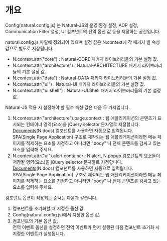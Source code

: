 개요
===

Config(natural.config.js) 는 Natural-JS의 운영 환경 설정, AOP 설정, Communication Filter 설정, UI 컴포넌트의 전역 옵션 값 등을 저장하는 공간입니다.

natural.config.js 파일에 정의되어 있으며 설정 값은 N.context에 각 패키지 별 속성 값으로 별도로 저장됩니다.
 * N.context.attr("core") : Natural-CORE 패키지 라이브러리들의 기본 설정 값.
 * N.context.attr("architecture") : Natural-ARCHITECTURE 패키지 라이브러리들의 기본 설정 값.
 * N.context.attr("data") : Natural-DATA 패키지 라이브러리들의 기본 설정 값.
 * N.context.attr("ui") : Natural-UI 패키지 라이브러리들의 기본 설정 값.
 * N.context.attr("ui.shell") : Natural-UI.Shell 패키지 라이브러리들의 기본 설정 값.

Natural-JS 적용 시 설정해야 할 필수 속성 값은 다음 두 가지입니다.
 1. N.context.attr("architecture").page.context : 웹 애플리케이션의 콘텐츠가 표시되는 컨테이너 영역(요소)을 jQuery selector 문자열로 지정합니다.
    <div class="alert" style="display: block;"><a href="?page=html/naturaljs/refr/refr0502.html">Documents</a>(N.docs) 컴포넌트를 사용하면 자동으로 입력됩니다.</div>
    <div class="alert" style="display: block;">SPA(Single Page Application) 구조로 제작되는 웹 애플리케이션이라면 메뉴 페이지를 적제하는 요소를 지정하고 아니라면 "body" 나 전체 콘텐츠를 감싸고 있는 요소를 입력해 주세요.</div>
 2. N.context.attr("ui").alert.container : N.alert, N.popup 컴포넌트의 요소들이 저장될 영역(요소)을 jQuery selector 문자열로 지정합니다.
    <div class="alert" style="display: block;"><a href="?page=html/naturaljs/refr/refr0502.html">Documents</a>(N.docs) 컴포넌트를 사용하면 자동으로 입력됩니다.</div>
    <div class="alert" style="display: block;">SPA(Single Page Application) 구조로 제작되는 웹 애플리케이션이라면 메뉴 페이지를 적제하는 요소를 지정하고 아니라면 "body" 나 전체 콘텐츠를 감싸고 있는 요소를 입력해 주세요.</div>

컴포넌트 옵션이 적용되는 순서는 다음과 같습니다.

1. 컴포넌트를 초기화할 때 지정한 옵션 값.
2. Config(natural.config.js)에서 지정한 옵션 값.
3. 컴포넌트의 기본 옵션 값.
    <div class="alert" style="display: block;">전역 이벤트 옵션을 설정하면 전역 이벤트가 먼저 실행된 다음 컴포넌트 초기화 시 지정한 이벤트가 실행됩니다.</div>